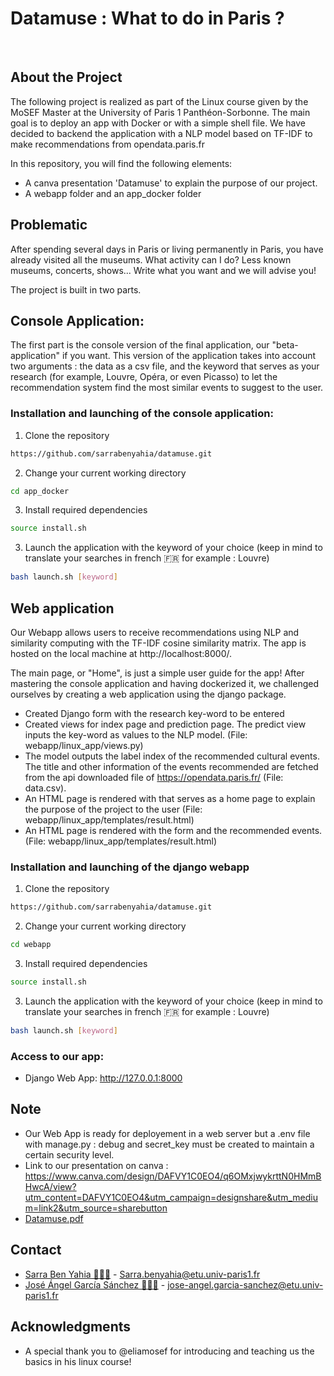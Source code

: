 
# Datamuse : What to do in Paris ? 

<br>

## About the Project
The following project is realized as part of the Linux course given by the MoSEF Master at the University of Paris 1 Panthéon-Sorbonne. The main goal is to deploy an app with Docker or with a simple shell file. We have decided to backend the application with a NLP model based on TF-IDF to make recommendations from opendata.paris.fr

In this repository, you will find the following elements:
* A canva presentation 'Datamuse' to explain the purpose of our project. 
* A webapp folder and an app_docker folder

## Problematic

After spending several days in Paris or living permanently in Paris, you have already visited all the museums. What activity can I do? Less known museums, concerts, shows... Write what you want and we will advise you!

The project is built in two parts. 
<br>


<!-- Console Application -->
## Console Application:
The first part is the console version of the final application, our "beta-application" if you want. This version of the application takes into account two arguments : the data as a csv file, and the keyword that serves as your research (for example, Louvre, Opéra, or even Picasso) to let the recommendation system find the most similar events to suggest to the user.

### Installation and launching of the console application:

1. Clone the repository
```sh
https://github.com/sarrabenyahia/datamuse.git
```
2. Change your current working directory
```sh
cd app_docker
```
3. Install required dependencies
```sh
source install.sh
```
3. Launch the application with the keyword of your choice (keep in mind to translate your searches in french 🇫🇷 for example : Louvre)
```sh
bash launch.sh [keyword]
```

<!-- WEB APP -->
## Web application
Our Webapp allows users to receive recommendations using NLP and similarity computing with the TF-IDF cosine similarity matrix.
The app is hosted on the local machine at http://localhost:8000/.

The main page, or "Home", is just a simple user guide for the app!
After mastering the console application and having dockerized it, we challenged ourselves by creating a web application using the django package.

- Created Django form with the research key-word to be entered
- Created views for index page and prediction page. The predict view inputs the key-word as values to the NLP model. (File: webapp/linux_app/views.py)
- The model outputs the label index of the recommended cultural events. The title and other information of the events recommended are fetched from the api downloaded file of https://opendata.paris.fr/ (File: data.csv).
- An HTML page is rendered with that serves as a home page to explain the purpose of the project to the user (File: webapp/linux_app/templates/result.html)
- An HTML page is rendered with the form and the recommended events. (File: webapp/linux_app/templates/result.html)

### Installation and launching of the django webapp

1. Clone the repository
```sh
https://github.com/sarrabenyahia/datamuse.git
```
2. Change your current working directory
```sh
cd webapp
```
3. Install required dependencies 
```sh
source install.sh
```
3. Launch the application with the keyword of your choice (keep in mind to translate your searches in french 🇫🇷 for example : Louvre)
```sh
bash launch.sh [keyword]
```

### Access to our app:

* Django Web App: http://127.0.0.1:8000

## Note
* Our Web App is ready for deployement in a web server but a .env file with manage.py : debug and secret_key must be created to maintain a certain security level.
* Link to our presentation on canva : https://www.canva.com/design/DAFVY1C0EO4/q6OMxjwykrttN0HMmBHwcA/view?utm_content=DAFVY1C0EO4&utm_campaign=designshare&utm_medium=link2&utm_source=sharebutton
* [Datamuse.pdf](https://github.com/sarrabenyahia/datamuse/files/10300781/Datamuse.pdf)

## Contact

* [Sarra Ben Yahia 👩🏻‍💻](https://github.com/sarrabenyahia) - Sarra.benyahia@etu.univ-paris1.fr
* [José Ángel García Sánchez 👨🏻‍💻](https://github.com/Pse1234) - jose-angel.garcia-sanchez@etu.univ-paris1.fr

## Acknowledgments
* A special thank you to @eliamosef for introducing and teaching us the basics in his linux course!
